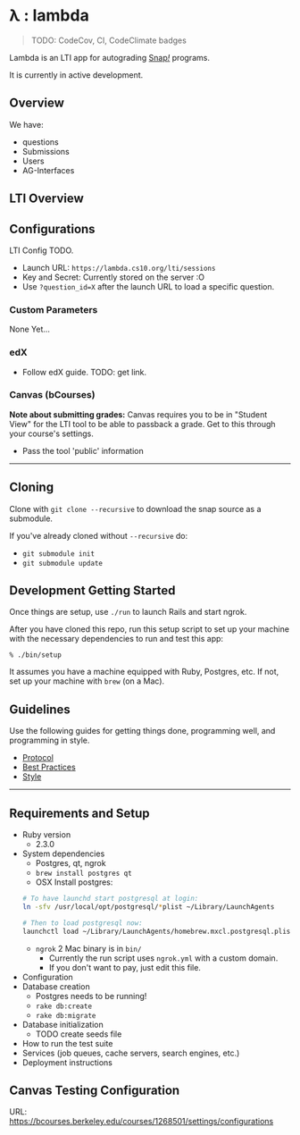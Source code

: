 # λ : lambda
> TODO: CodeCov, CI, CodeClimate badges

Lambda is an LTI app for autograding [Snap<em>!</em>][1] programs.

It is currently in active development.

[1]: http://snap.berkeley.edu

## Overview

We have:
* questions
* Submissions
* Users
* AG-Interfaces

## LTI Overview

## Configurations
LTI Config TODO.

* Launch URL: `https://lambda.cs10.org/lti/sessions`
* Key and Secret: Currently stored on the server :O
* Use `?question_id=X` after the launch URL to load a specific question.

### Custom Parameters
None Yet...
### edX

* Follow edX guide. TODO: get link.

### Canvas (bCourses)
**Note about submitting grades:** Canvas requires you to be in "Student View" for the LTI tool to be able to passback a grade. Get to this through your course's settings.

* Pass the tool 'public' information


---

## Cloning
Clone with `git clone --recursive` to download the snap source as a submodule.

If you've already cloned without `--recursive` do:

* `git submodule init`
* `git submodule update`



## Development Getting Started
Once things are setup, use `./run` to launch Rails and start ngrok.

After you have cloned this repo, run this setup script to set up your machine
with the necessary dependencies to run and test this app:

    % ./bin/setup

It assumes you have a machine equipped with Ruby, Postgres, etc. If not, set up
your machine with `brew` (on a Mac).


## Guidelines

Use the following guides for getting things done, programming well, and
programming in style.

* [Protocol](http://github.com/thoughtbot/guides/blob/master/protocol)
* [Best Practices](http://github.com/thoughtbot/guides/blob/master/best-practices)
* [Style](http://github.com/thoughtbot/guides/blob/master/style)

---


## Requirements and Setup
* Ruby version
	* 2.3.0
* System dependencies
	* Postgres, qt, ngrok
	* `brew install postgres qt`
	* OSX Install postgres:
	```sh
	# To have launchd start postgresql at login:
	ln -sfv /usr/local/opt/postgresql/*plist ~/Library/LaunchAgents

	# Then to load postgresql now:
	launchctl load ~/Library/LaunchAgents/homebrew.mxcl.postgresql.plist
	```
	* `ngrok` 2 Mac binary is in `bin/`
		* Currently the run script uses `ngrok.yml` with a custom domain.
		* If you don't want to pay, just edit this file.
* Configuration
* Database creation
	* Postgres needs to be running!
	* `rake db:create`
	* `rake db:migrate`
* Database initialization
	* TODO create seeds file
* How to run the test suite
* Services (job queues, cache servers, search engines, etc.)
* Deployment instructions


## Canvas Testing Configuration
URL: https://bcourses.berkeley.edu/courses/1268501/settings/configurations

